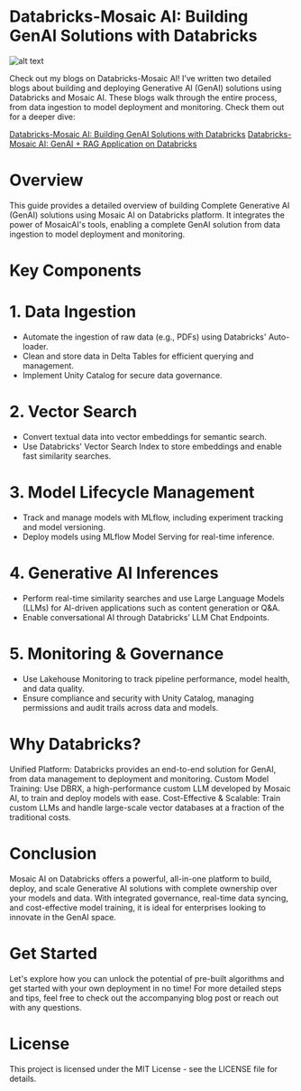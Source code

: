 # Databricks-Mosaic AI: Building GenAI Solutions with Databricks

![alt text](databricksMosaicAI.png)

Check out my blogs on Databricks-Mosaic AI!
I’ve written two detailed blogs about building and deploying Generative AI (GenAI) solutions using Databricks and Mosaic AI. These blogs walk through the entire process, from data ingestion to model deployment and monitoring. Check them out for a deeper dive:

[Databricks-Mosaic AI: Building GenAI Solutions with Databricks]()
[Databricks-Mosaic AI: GenAI + RAG Application on Databricks]()

# Overview
This guide provides a detailed overview of building Complete Generative AI (GenAI) solutions using Mosaic AI on Databricks platform. It integrates the power of MosaicAI's tools, enabling a complete GenAI solution from data ingestion to model deployment and monitoring.

# Key Components
# 1. Data Ingestion

- Automate the ingestion of raw data (e.g., PDFs) using Databricks' Auto-loader.
- Clean and store data in Delta Tables for efficient querying and management.
- Implement Unity Catalog for secure data governance.

# 2. Vector Search

- Convert textual data into vector embeddings for semantic search.
- Use Databricks' Vector Search Index to store embeddings and enable fast similarity searches.

# 3. Model Lifecycle Management

- Track and manage models with MLflow, including experiment tracking and model versioning.
- Deploy models using MLflow Model Serving for real-time inference.

# 4. Generative AI Inferences

- Perform real-time similarity searches and use Large Language Models (LLMs) for AI-driven applications such as content generation or Q&A.
- Enable conversational AI through Databricks’ LLM Chat Endpoints.

# 5. Monitoring & Governance

- Use Lakehouse Monitoring to track pipeline performance, model health, and data quality.
- Ensure compliance and security with Unity Catalog, managing permissions and audit trails across data and models.

# Why Databricks?
Unified Platform: Databricks provides an end-to-end solution for GenAI, from data management to deployment and monitoring.
Custom Model Training: Use DBRX, a high-performance custom LLM developed by Mosaic AI, to train and deploy models with ease.
Cost-Effective & Scalable: Train custom LLMs and handle large-scale vector databases at a fraction of the traditional costs.

# Conclusion
Mosaic AI on Databricks offers a powerful, all-in-one platform to build, deploy, and scale Generative AI solutions with complete ownership over your models and data. With integrated governance, real-time data syncing, and cost-effective model training, it is ideal for enterprises looking to innovate in the GenAI space.

# Get Started
Let's explore how you can unlock the potential of pre-built algorithms and get started with your own deployment in no time! For more detailed steps and tips, feel free to check out the accompanying blog post or reach out with any questions.

# License
This project is licensed under the MIT License - see the LICENSE file for details.
